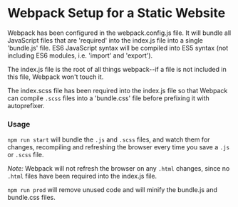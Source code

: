 # Webpack Setup for a Static Website

Webpack has been configured in the webpack.config.js file. It will bundle all JavaScript files
that are 'required' into the index.js file into a single 'bundle.js' file. ES6 JavaScript syntax
will be compiled into ES5 syntax (not including ES6 modules, i.e. 'import' and 'export').

The index.js file is the root of all things webpack--if a file is not included in this file,
Webpack won't touch it.

The index.scss file has been required into the index.js file so that Webpack can compile ```.scss``` files
into a 'bundle.css' file before prefixing it with autoprefixer.

### Usage

```npm run start``` will bundle the ```.js``` and ```.scss``` files, and watch them for changes,
recompiling and refreshing the browser every time you save a ```.js``` or ```.scss``` file.

*Note:* Webpack will not refresh the browser on any ```.html``` changes, since no ```.html``` files
have been required into the index.js file.


```npm run prod``` will remove unused code and will minify the bundle.js and bundle.css files.
